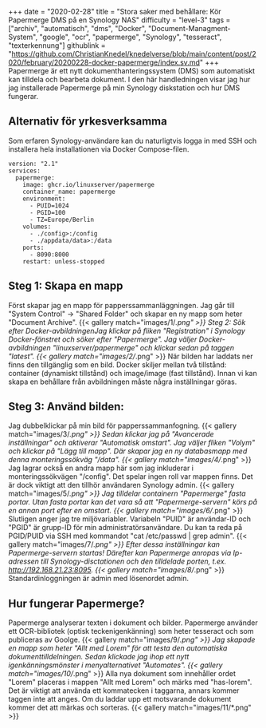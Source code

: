 +++
date = "2020-02-28"
title = "Stora saker med behållare: Kör Papermerge DMS på en Synology NAS"
difficulty = "level-3"
tags = ["archiv", "automatisch", "dms", "Docker", "Document-Managment-System", "google", "ocr", "papermerge", "Synology", "tesseract", "texterkennung"]
githublink = "https://github.com/ChristianKnedel/knedelverse/blob/main/content/post/2020/february/20200228-docker-papermerge/index.sv.md"
+++
Papermerge är ett nytt dokumenthanteringssystem (DMS) som automatiskt kan tilldela och bearbeta dokument. I den här handledningen visar jag hur jag installerade Papermerge på min Synology diskstation och hur DMS fungerar.
## Alternativ för yrkesverksamma
Som erfaren Synology-användare kan du naturligtvis logga in med SSH och installera hela installationen via Docker Compose-filen.
```
version: "2.1"
services:
  papermerge:
    image: ghcr.io/linuxserver/papermerge
    container_name: papermerge
    environment:
      - PUID=1024
      - PGID=100
      - TZ=Europe/Berlin
    volumes:
      - ./config>:/config
      - ./appdata/data>:/data
    ports:
      - 8090:8000
    restart: unless-stopped

```

## Steg 1: Skapa en mapp
Först skapar jag en mapp för papperssammanläggningen. Jag går till "System Control" -> "Shared Folder" och skapar en ny mapp som heter "Document Archive".
{{< gallery match="images/1/*.png" >}}
Steg 2: Sök efter Docker-avbildningenJag klickar på fliken "Registration" i Synology Docker-fönstret och söker efter "Papermerge". Jag väljer Docker-avbildningen "linuxserver/papermerge" och klickar sedan på taggen "latest".
{{< gallery match="images/2/*.png" >}}
När bilden har laddats ner finns den tillgänglig som en bild. Docker skiljer mellan två tillstånd: container (dynamiskt tillstånd) och image/image (fast tillstånd). Innan vi kan skapa en behållare från avbildningen måste några inställningar göras.
## Steg 3: Använd bilden:
Jag dubbelklickar på min bild för papperssammanfogning.
{{< gallery match="images/3/*.png" >}}
Sedan klickar jag på "Avancerade inställningar" och aktiverar "Automatisk omstart". Jag väljer fliken "Volym" och klickar på "Lägg till mapp". Där skapar jag en ny databasmapp med denna monteringssökväg "/data".
{{< gallery match="images/4/*.png" >}}
Jag lagrar också en andra mapp här som jag inkluderar i monteringssökvägen "/config". Det spelar ingen roll var mappen finns. Det är dock viktigt att den tillhör användaren Synology admin.
{{< gallery match="images/5/*.png" >}}
Jag tilldelar containern "Papermerge" fasta portar. Utan fasta portar kan det vara så att "Papermerge-servern" körs på en annan port efter en omstart.
{{< gallery match="images/6/*.png" >}}
Slutligen anger jag tre miljövariabler. Variabeln "PUID" är användar-ID och "PGID" är grupp-ID för min administratörsanvändare. Du kan ta reda på PGID/PUID via SSH med kommandot "cat /etc/passwd | grep admin".
{{< gallery match="images/7/*.png" >}}
Efter dessa inställningar kan Papermerge-servern startas! Därefter kan Papermerge anropas via Ip-adressen till Synology-disctationen och den tilldelade porten, t.ex. http://192.168.21.23:8095.
{{< gallery match="images/8/*.png" >}}
Standardinloggningen är admin med lösenordet admin.
## Hur fungerar Papermerge?
Papermerge analyserar texten i dokument och bilder. Papermerge använder ett OCR-bibliotek (optisk teckenigenkänning) som heter tesseract och som publiceras av Goolge.
{{< gallery match="images/9/*.png" >}}
Jag skapade en mapp som heter "Allt med Lorem" för att testa den automatiska dokumenttilldelningen. Sedan klickade jag ihop ett nytt igenkänningsmönster i menyalternativet "Automates".
{{< gallery match="images/10/*.png" >}}
Alla nya dokument som innehåller ordet "Lorem" placeras i mappen "Allt med Lorem" och märks med "has-lorem". Det är viktigt att använda ett kommatecken i taggarna, annars kommer taggen inte att anges. Om du laddar upp ett motsvarande dokument kommer det att märkas och sorteras.
{{< gallery match="images/11/*.png" >}}